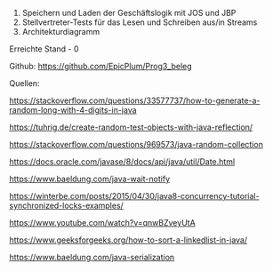 1. Speichern und Laden der Geschäftslogik mit JOS und JBP
2. Stellvertreter-Tests für das Lesen und Schreiben aus/in Streams
3. Architekturdiagramm

Erreichte Stand - 0

Github:
https://github.com/EpicPlum/Prog3_beleg

Quellen:

https://stackoverflow.com/questions/33577737/how-to-generate-a-random-long-with-4-digits-in-java

https://tuhrig.de/create-random-test-objects-with-java-reflection/

https://stackoverflow.com/questions/969573/java-random-collection

https://docs.oracle.com/javase/8/docs/api/java/util/Date.html

https://www.baeldung.com/java-wait-notify

https://winterbe.com/posts/2015/04/30/java8-concurrency-tutorial-synchronized-locks-examples/

https://www.youtube.com/watch?v=qnwBZveyUtA

https://www.geeksforgeeks.org/how-to-sort-a-linkedlist-in-java/

https://www.baeldung.com/java-serialization



